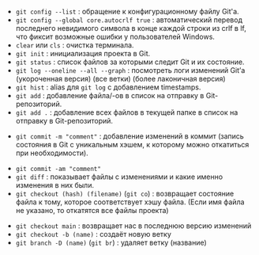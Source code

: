 * `git config --list` : обращение к конфигурационному файлу Git'а.
* `git config --global core.autocrlf true` : автоматический перевод последнего невидимого символа в конце каждой строки из crlf в lf, что фиксит возможные ошибки у пользователей Windows.
* `clear` или `cls` : очистка терминала.
* `git init` : инициализация проекта в Git.
* `git status` : список файлов за которыми следит Git и их состояние.
* `git log --oneline --all --graph` : посмотреть логи изменений Git’а (укороченная версия) (все ветки) (более лаконичная версия)
* `git hist` : alias для `git log` с добавлением timestamps.
* `git add` : добавление файла/-ов в список на отправку в Git-репозиторий.
* `git add .` : добавление всех файлов в текущей папке в список на отправку в Git-репозиторий.
<!-- Описание коммита должно нести в себе то, что было изменено или добавлено. Каждое оконченное действие или функционал должны быть под своим коммитом. -->
* `git commit -m "comment"` : добавление изменений в коммит (запись состояния в Git с уникальным хэшем, к которому можно откатиться при необходимости).
<!-- Также можно использовать команду, объединяющую add & commit для ускорения. -->
* `git commit -am "comment"`
* `git diff` : показывает файлы с изменениями и какие именно изменения в них были.
* `git checkout (hash) (filename)` (`git co`) : возвращает состояние файла к тому, которое соответствует хэшу файла. (Если имя файла не указано, то откатятся все файлы проекта)
<!-- Ветка main является основной веткой репозитория и в неё принято заливать только хорошо оттестированные изменения, в неё не должны просачиваться баги и недоработки. Именно с неё будет производиться загрузка сайта или веб-приложения на хостинг или сервер. И конечный пользователь не должен видеть ошибки. Поэтому чаще всего разработка ведётся в параллельной main ветке, например dev. -->
* `git checkout main` : возвращает нас в последнюю версию изменений
* `git checkout -b (name)` : создаёт новую ветку
* `git branch -D (name)` (`git br`) : удаляет ветку (название)
